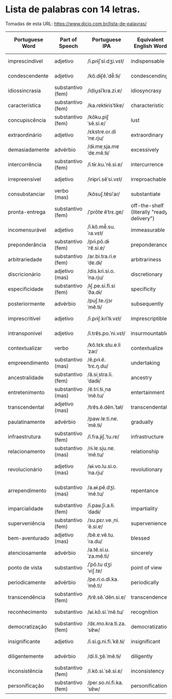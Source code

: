# Lista de palabras con 14 letras.

Tomadas de esta URL: https://www.dicio.com.br/lista-de-palavras/ 

| Portuguese Word     | Part of Speech     | Portuguese IPA          | Equivalent English Word    | English IPA (USA)       | Equivalent Spanish Word | Spanish IPA (Latin American) | Word No. |
|---------------------|--------------------|-------------------------|---------------------------|-------------------------|-------------------------|-----------------------------|----------|
| imprescindível      | adjetivo           | /ĩ.pɾɨʃˈsĩ.dʒi.vɛɫ/   | indispensable             | /ˌɪndɪˈspɛnsəbəl/      | imprescindible         | /impɾesinˈdible/   |          |
| condescendente     | adjetivo           | /kõ.dɨʃẽ.ˈdẽ̃.tɨ/     | condescending             | /ˌkɑndɪˈsɛndɪŋ/        | condescendiente       | /kondethenˈdjente/ |          |
| idiossincrasia     | substantivo (fem)  | /idiu̯sĩˈkɾa.zi.ɐ/      | idiosyncrasy              | /ˌɪdiəˈsɪŋkrəsi/       | idiosincrasia         | /idjosinˈkɾasja/   |          |
| característica     | substantivo (fem)  | /ka.ɾɐktɨɾisˈtikɐ/     | characteristic            | /ˌkærɪktəˈrɪstɪk/     | característica         | /karakteˈɾistika/  |          |
| concupiscência     | substantivo (fem)  | /kõku.piʃˈsẽ.si.ɐ/     | lust                      | /lʌst/                  | concupiscencia         | /konkupisˈθjenθja/ |          |
| extraordinário     | adjetivo           | /ɛkstɾɐ.oɾ.diˈnɐ.ɾju/   | extraordinary             | /ɪkˌstrɔrdəˈnɛri/     | extraordinario         | /ekstɾaoɾðiˈnaɾjo/ |          |
| demasiadamente     | advérbio           | /dɨ.mɐˌsja.mɐˈdɐ.mẽ.tɨ/ | excessively               | /ɪkˈsɛsɪvli/            | demasiadamente         | /demaˌsjaˈðamente/ |          |
| intercorrência     | substantivo (fem)  | /ĩ.tɨɾ.ku.ˈrẽ.si.ɐ/     | intercurrence             | /ˌɪntərˈkɜːrəns/      | intercurrencia         | /intɛrkurˈɛnsja/   |          |
| irrepreensível     | adjetivo           | /irɨpɾĩ.sẽˈsi.vɛɫ/     | irreproachable            | /ˌɪrɪˈproʊtʃəbl/      | irreprochable         | /irɛproˈʧable/    |          |
| consubstanciar     | verbo (mas)        | /kõsuʃ.tɐ̃siˈaɾ/       | substantiate              | /səbˈstænʃiˌeɪt/       | consubstanciar         | /konsubstanˈθjaɾ/ |          |
| pronta-entrega     | substantivo (fem)  | /ˈpɾõtɐ ẽˈtɾɛ.ɡɐ/     | off-the-shelf (literally "ready delivery") | /ˌɔf ðə ˈʃɛlf/ | pronta entrega         | /ˈpɾonta enˈtɾeɣa/ |          |
| incomensurável     | adjetivo           | /ĩ.kõ.mẽ̃.su.ˈɾa.vɛɫ/  | immeasurable              | /ɪˈmɛʒərəbəl/           | inmensurable          | /inmensuɾaˈble/    |          |
| preponderância     | substantivo (fem)| /pɾɨ.põ.dɨˈrɐ̃.si.ɐ/     | preponderance             | /prɪˈpɒndərəns/           | preponderancia          | /preponeˈðɾansja/   |          |
| arbitrariedade    | substantivo (fem)| /aɾ.bi.tɾa.ɾi.eˈdɐ.dɨ/    | arbitrariness             | /ˌɑrˈbɪtrərɪnəs/         | arbitrariedad           | /arbitraɾjeˈðað/   |          |
| discricionário    | adjetivo (mas)   | /dis.kɾi.si.o.ˈna.ɾju/    | discretionary             | /dɪˈskrɛʃəˌnɛri/         | discrecionario          | /diskɾesjoˈnaɾjo/   |          |
| especificidade    | substantivo (fem)| /ɨʃ.pe.si.fi.siˈða.dɨ/   | specificity               | /ˌspɛsɪˈfɪsəti/          | especificidad           | /espesifisiˈðað/   |          |
| posteriormente    | advérbio         | /puʃ.te.ɾjɔɾˈmẽ.tɨ/     | subsequently              | /ˈsʌbsɪkwəntli/          | posteriormente          | /posteɾjoɾmenˈte/  |          |
| imprescritível    | adjetivo         | /ĩ.pɾɨʃ.kɾiˈtɨ.vɛɫ/     | imprescriptible           | /ɪmprɪˈskrɪptəbl/         | imprescriptible         | /impreskɾipˈtible/ |          |
| intransponível    | adjetivo         | /ĩ.tɾɐ̃s.po.ˈni.vɛɫ/     | insurmountable           | /ˌɪnsərˈmaʊntəbəl/       | intransponible          | /intranspoˈnible/  |          |
| contextualizar    | verbo            | /kõ.tɛk.stu.ɐ.liˈzaɾ/    | contextualize             | /kənˈtɛkstjuəˌlaɪz/      | contextualizar          | /kontekstwaliˈsaɾ/ |          |
| empreendimento    | substantivo (mas)| /ẽ.pɾɨ.ẽ.ˈtɾɛ.ŋ.du/     | undertaking               | /ˌʌndərˈteɪkɪŋ/          | emprendimiento          | /emprendiˈmjento/  |          |
| ancestralidade    | substantivo (fem)| /ã.siˌstɾa.li.ˈdadɨ/    | ancestry                  | /ˈænˌsɛstri/             | ancestralidad           | /ansesˌtɾaliˈðað/  |          |
| entretenimento     | substantivo (mas)| /ẽ.tɾi.tɨ.ˌnaˈmẽ.tu/    | entertainment             | /ˌɛntərˈteɪnmənt/        | entretenimiento         | /entreteˈnimiento/ |          |
| transcendental    | adjetivo (mas)   | /tɾɐ̃s.ẽ.dẽn.ˈtaɫ/      | transcendental            | /ˌtrænsɛnˈdɛntəl/         | transcendental          | /transendenˈtal/   |          |
| paulatinamente    | advérbio         | /paw.lɐ.ti.nɐ.ˈmẽ.tɨ/   | gradually                 | /ˈɡrædʒuəli/             | paulatinamente          | /pawlaˌtinaˈmente/ |          |
| infraestrutura    | substantivo (fem)| /ĩ.fɾa.jɨʃ.ˈtu.ɾɐ/       | infrastructure            | /ˌɪnfrəˈstrʌktʃər/       | infraestructura         | /infɾaeˈstruktura/ |          |
| relacionamento    | substantivo (mas)| /ɾɨ.lɐ.sju.nɐ.ˈmẽ.tu/    | relationship              | /rɪˈleɪʃənʃɪp/           | relacionamiento         | /re-lah-sjo-namjen-to/ |          |
| revolucionário    | adjetivo (mas)   | /ʁɨ.vo.lu.si.o.ˈna.ɾju/  | revolutionary             | /ˌrɛvəˈluʃəˌnɛri/        | revolucionario          | /re-vo-loo-sjo-nah-reeo/ |          |
| arrependimento    | substantivo (mas)| /a.ʁɨ.pẽ.dʒi.ˈmẽ.tu/    | repentance                | /rɪˈpɛntəns/             | arrepentimiento         | /a-re-pen-tee-myen-to/ |          |
| imparcialidade    | substantivo (fem)| /ĩ.paʁ.ʃi.a.ɫi.ˈdadɨ/   | impartiality              | /ˌɪmˌpɑrʃiˈæləti/        | imparcialidad          | /impar-sja-lee-dahd/ |          |
| superveniência    | substantivo (fem)| /su.pɛɾ.ve.ˌni.ˈẽ.si.ɐ/ | supervenience             | /ˌsuːpərˈviːniəns/        | superveniencia         | /su-per-ve-njen-thyah/ |          |
| bem-aventurado    | adjetivo (mas)   | /bẽ.ɐ.vẽ.tu.ˈɾa.du/     | blessed                   | /blɛst/                   | bienaventurado          | /bjena-ven-tu-ra-do/ |          |
| atenciosamente    | advérbio        | /a.tẽ.si.ʊ.ˈza.mẽ.ti/   | sincerely                  | /sɪnˈsɪrəli/             | atentamente              | /atenˈtamente/            |          |
| ponto de vista    | substantivo     | /ˈpõ.tu dʒi ˈviʃ.tɐ/     | point of view              | /pɔɪnt ʌv vjuː/           | punto de vista           | /ˈpunto de ˈbista/        |          |
| periodicamente    | advérbio        | /pe.ɾi.o.di.ka.ˈmẽ.ti/   | periodically               | /ˌpɪriəˈdɒdɪkəli/        | periódicamente           | /pe.ˌɾjoðikaˈmente/       |          |
| transcendência    | substantivo (fem)| /tɾɐ̃.sẽ.ˈdẽn.si.ɐ/     | transcendence              | /trænˈsɛndəns/            | trascendencia            | /tɾasenˈdenθja/           |          |
| reconhecimento    | substantivo     | /ʁi.kõ.si.ˈmẽ.tu/        | recognition                | /ˌrɛkəɡˈnɪʃən/           | reconocimiento           | /rekonosjeˈmjento/        |          |
| democratização    | substantivo (fem)| /dɛ.mo.kɾa.ti.za.ˈsɐ̃w/  | democratization            | /dɪˌmɑːkrətaɪˈzeɪʃən/    | democratización          | /demokratizaˈsjon/        |          |
| insignificante    | adjetivo        | /ĩ.si.ɡ.ni.fi.ˈkɐ̃.tɨ/   | insignificant              | /ˌɪnsɪɡˈnɪfɪkənt/        | insignificante           | /insijni-fiˈkante/        |          |
| diligentemente    | advérbio        | /di.li.ʒẽ.ˈmẽ.tɨ/       | diligently                 | /ˈdɪlɪdʒəntli/            | diligentemente           | /di.li.ʒenˈtemente/       |          |
| inconsistência    | substantivo (fem)| /ĩ.kõ.si.ˈsẽ.si.ɐ/     | inconsistency              | /ˌɪnkənˈsɪstənsi/        | inconsistencia           | /inkonsistenˈθja/        |          |
| personificação    | substantivo (fem)| /peɾ.so.ni.fi.ka.ˈsɐ̃w/  | personification            | /pərˌsɑːnɪfɪˈkeɪʃən/     | personificación          | /peɾsonifikasiˈon/        |          |
